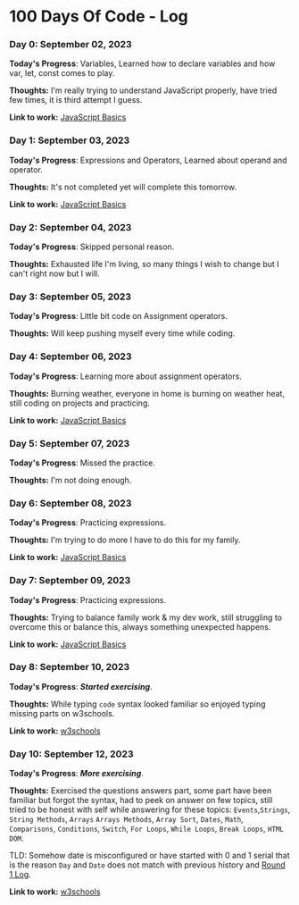 # 100 Days Of Code - Log

### Day 0: September 02, 2023

**Today's Progress**: Variables, Learned how to declare variables and how var, let, const comes to play.

**Thoughts:** I'm really trying to understand JavaScript properly, have tried few times, it is third attempt I guess.

**Link to work:** [JavaScript Basics](https://github.com/sakibian/code-daily/commit/997b81337cc77061739a55b5ba5332b3daa12235)

### Day 1: September 03, 2023

**Today's Progress**: Expressions and Operators, Learned about operand and operator.

**Thoughts:** It's not completed yet will complete this tomorrow.

**Link to work:** [JavaScript Basics](https://github.com/sakibian/code-daily/commit/f1a44367811c80d4d77f4fe401e0b7fc3bc0daec)
### Day 2: September 04, 2023

**Today's Progress**: Skipped personal reason.

**Thoughts:** Exhausted life I'm living, so many things I wish to change but I can't right now but I will.

### Day 3: September 05, 2023

**Today's Progress**: Little bit code on Assignment operators.

**Thoughts:** Will keep pushing myself every time while coding.

### Day 4: September 06, 2023

**Today's Progress**: Learning more about assignment operators.

**Thoughts:** Burning weather, everyone in home is burning on weather heat, still coding on projects and practicing.

**Link to work:** [JavaScript Basics](https://github.com/sakibian/code-daily/commit/92cd6b739dd01da0f5baafea2f6d4021902fe189)

### Day 5: September 07, 2023

**Today's Progress**: Missed the practice.

**Thoughts:** I'm not doing enough.

### Day 6: September 08, 2023

**Today's Progress**: Practicing expressions.

**Thoughts:** I'm trying to do more I have to do this for my family.

**Link to work:** [JavaScript Basics](https://github.com/sakibian/code-daily/commit/c706b555a63cb6d493e4cd5ef63e853e5bab4415)
### Day 7: September 09, 2023

**Today's Progress**: Practicing expressions.

**Thoughts:** Trying to balance family work & my dev work, still struggling to overcome this or balance this, always something unexpected happens.

**Link to work:** [JavaScript Basics](https://github.com/sakibian/code-daily/commit/08c72725098dcb0a0f36e0e8ed0e81a367a347aa)
### Day 8: September 10, 2023

**Today's Progress**: ***Started exercising***.

**Thoughts:** While typing `code` syntax looked familiar so enjoyed typing missing parts on w3schools.

**Link to work:** [w3schools](https://www.w3schools.com/js/exercise_js.asp?filename=exercise_js_events1)

### Day 10: September 12, 2023

**Today's Progress**: ***More exercising***.

**Thoughts:** Exercised the questions answers part, some part have been familiar but forgot the syntax, had to peek on answer on few topics, still tried to be honest with self while answering for these topics: `Events`,`Strings`, `String Methods`, `Arrays` `Arrays Methods`, `Array Sort`, `Dates`, `Math`, `Comparisons`, `Conditions`, `Switch`, `For Loops`, `While Loops`, `Break Loops`, `HTML DOM`.

TLD: Somehow date is misconfigured or have started with 0 and 1 serial that is the reason `Day` and `Date` does not match with previous history and [Round 1 Log](/r1-log.md).

**Link to work:** [w3schools](https://www.w3schools.com/js/exercise_js.asp?filename=exercise_js_dom_html9)
